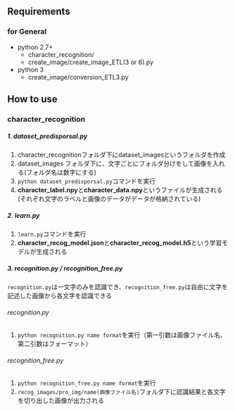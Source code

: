 ## Requirements
### for General
- python 2.7+ 
  - character_recognition/
  - create_image/create_image_ETL(3 or 6).py
- python 3 
  - create_image/conversion_ETL3.py

## How to use
### character_recognition
##### 1. dataset_predisporsal.py
1. character_recognitionフォルダ下にdataset_imagesというフォルダを作成
2. dataset_images フォルダ下に、文字ごとにフォルダ分けをして画像を入れる(フォルダ名は数字にする)
3. `python dataset_predisporsal.py`コマンドを実行
4. **character_label.npy**と**character_data.npy**というファイルが生成される(それぞれ文字のラベルと画像のデータがデータが格納されている)

##### 2. learn.py
1. `learn.py`コマンドを実行
2. **character_recog_model.json**と**character_recog_model.h5**という学習モデルが生成される

##### 3. recognition.py / recognition_free.py
`recognition.py`は一文字のみを認識でき、`recognition_free.py`は自由に文字を記述した画像から各文字を認識できる

###### recognition.py
1. `python recognition.py name format`を実行（第一引数は画像ファイル名、第二引数はフォーマット）

###### recognition_free.py
1. `python recognition_free.py name format`を実行
2. `recog_images/pro_img/name(画像ファイル名)`フォルダ下に認識結果と各文字を切り出した画像が出力される
